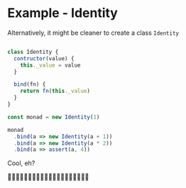 # Example - Identity

Alternatively, it might be cleaner to create a class `Identity`

```javascript

class Identity {
  contructor(value) {
    this._value = value
  }

  bind(fn) {
    return fn(this._value)
  }
}

const monad = new Identity(1)

monad
  .bind(a => new Identity(a + 1))
  .bind(a => new Identity(a * 2))
  .bind(a => assert(a, 4))

```

Cool, eh?

🎉🌯🎉🌯🎉🌯🎉🌯🎉🌯🎉🌯🎉🌯🎉🌯🎉🌯🎉🌯

